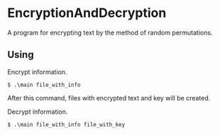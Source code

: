 # EncryptionAndDecryption

A program for encrypting text by the method of random permutations.

## Using
Encrypt information.
```
$ .\main file_with_info
```
After this command, files with encrypted text and key will be created.

Decrypt information.
```
$ .\main file_with_info file_with_key
```

